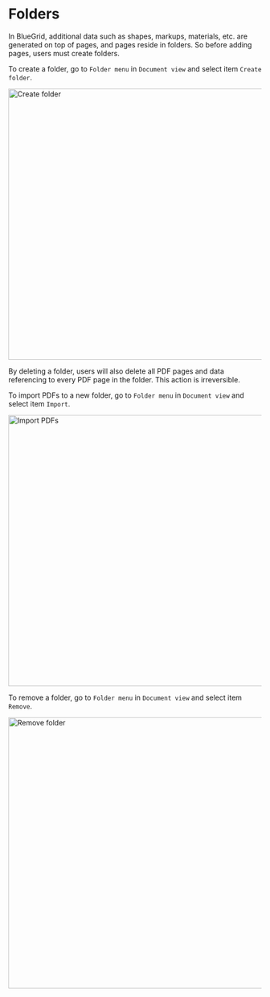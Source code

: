 # Folders
<procedure title="Create a folder" id="create-a-folder">
<p>
In BlueGrid, additional data such as shapes, markups, materials, etc. are generated on top of pages, and pages reside in folders. So before adding pages, users must create folders.
</p>
<p>
To create a folder, go to <code>Folder menu</code> in <code>Document view</code> and  select item <code>Create folder</code>.
</p>
<img src="create_folder.png" alt="Create folder" width="540"/>
</procedure>

<procedure title="Import PDFs to a new folder" id="import-pdf">
<warning>
    <p>
        By deleting a folder, users will also delete all PDF pages and data referencing to every PDF page in the folder. This action is irreversible.
    </p>
</warning>
<p>
To import PDFs to a new folder, go to <code>Folder menu</code> in <code>Document view</code> and  select item <code>Import</code>.
</p>
<img src="import_pdf.png" alt="Import PDFs" width="540"/>
</procedure>
<procedure title="Remove a folder" id="remove-folder">
<p>
To remove a folder, go to <code>Folder menu</code> in <code>Document view</code> and  select item <code>Remove</code>.
</p>
<img src="remove_folder.png" alt="Remove folder" width="540"/>

</procedure>
